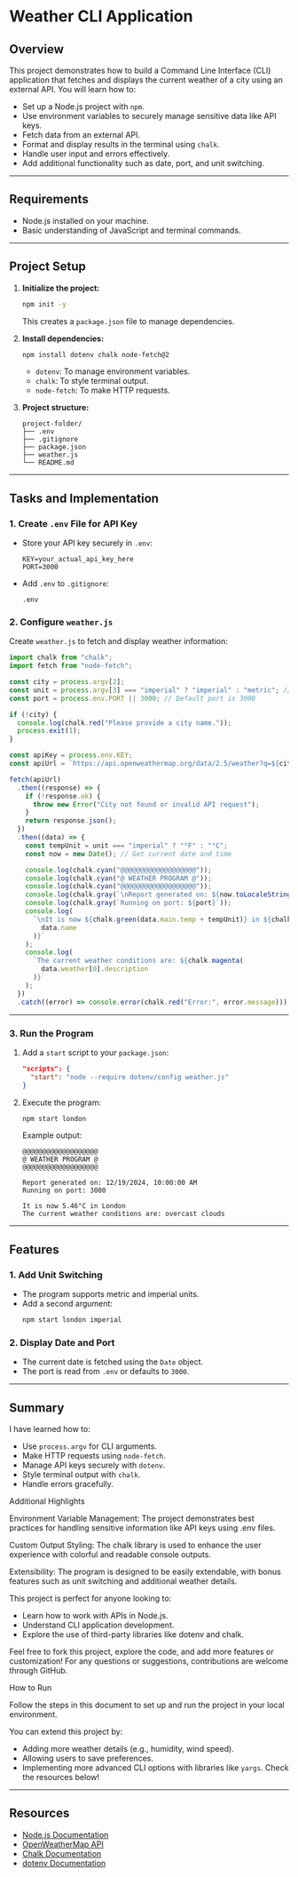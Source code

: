 # Weather CLI Application

## Overview

This project demonstrates how to build a Command Line Interface (CLI) application that fetches and displays the current weather of a city using an external API. You will learn how to:

- Set up a Node.js project with `npm`.
- Use environment variables to securely manage sensitive data like API keys.
- Fetch data from an external API.
- Format and display results in the terminal using `chalk`.
- Handle user input and errors effectively.
- Add additional functionality such as date, port, and unit switching.

---

## Requirements

- Node.js installed on your machine.
- Basic understanding of JavaScript and terminal commands.

---

## Project Setup

1. **Initialize the project:**

   ```bash
   npm init -y
   ```

   This creates a `package.json` file to manage dependencies.

2. **Install dependencies:**

   ```bash
   npm install dotenv chalk node-fetch@2
   ```

   - `dotenv`: To manage environment variables.
   - `chalk`: To style terminal output.
   - `node-fetch`: To make HTTP requests.

3. **Project structure:**
   ```plaintext
   project-folder/
   ├── .env
   ├── .gitignore
   ├── package.json
   ├── weather.js
   └── README.md
   ```

---

## Tasks and Implementation

### 1. Create `.env` File for API Key

- Store your API key securely in `.env`:
  ```plaintext
  KEY=your_actual_api_key_here
  PORT=3000
  ```
- Add `.env` to `.gitignore`:
  ```plaintext
  .env
  ```

### 2. Configure `weather.js`

Create `weather.js` to fetch and display weather information:

```javascript
import chalk from "chalk";
import fetch from "node-fetch";

const city = process.argv[2];
const unit = process.argv[3] === "imperial" ? "imperial" : "metric"; // Default to metric
const port = process.env.PORT || 3000; // Default port is 3000

if (!city) {
  console.log(chalk.red("Please provide a city name."));
  process.exit(1);
}

const apiKey = process.env.KEY;
const apiUrl = `https://api.openweathermap.org/data/2.5/weather?q=${city}&appid=${apiKey}&units=${unit}`;

fetch(apiUrl)
  .then((response) => {
    if (!response.ok) {
      throw new Error("City not found or invalid API request");
    }
    return response.json();
  })
  .then((data) => {
    const tempUnit = unit === "imperial" ? "°F" : "°C";
    const now = new Date(); // Get current date and time

    console.log(chalk.cyan("@@@@@@@@@@@@@@@@@@@"));
    console.log(chalk.cyan("@ WEATHER PROGRAM @"));
    console.log(chalk.cyan("@@@@@@@@@@@@@@@@@@@"));
    console.log(chalk.gray(`\nReport generated on: ${now.toLocaleString()}`));
    console.log(chalk.gray(`Running on port: ${port}`));
    console.log(
      `\nIt is now ${chalk.green(data.main.temp + tempUnit)} in ${chalk.yellow(
        data.name
      )}`
    );
    console.log(
      `The current weather conditions are: ${chalk.magenta(
        data.weather[0].description
      )}`
    );
  })
  .catch((error) => console.error(chalk.red("Error:", error.message)));
```

---

### 3. Run the Program

1. Add a `start` script to your `package.json`:

   ```json
   "scripts": {
     "start": "node --require dotenv/config weather.js"
   }
   ```

2. Execute the program:

   ```bash
   npm start london
   ```

   Example output:

   ```plaintext
   @@@@@@@@@@@@@@@@@@@
   @ WEATHER PROGRAM @
   @@@@@@@@@@@@@@@@@@@

   Report generated on: 12/19/2024, 10:00:00 AM
   Running on port: 3000

   It is now 5.46°C in London
   The current weather conditions are: overcast clouds
   ```

---

## Features

### 1. Add Unit Switching

- The program supports metric and imperial units.
- Add a second argument:
  ```bash
  npm start london imperial
  ```

### 2. Display Date and Port

- The current date is fetched using the `Date` object.
- The port is read from `.env` or defaults to `3000`.

---

## Summary

I have learned how to:

- Use `process.argv` for CLI arguments.
- Make HTTP requests using `node-fetch`.
- Manage API keys securely with `dotenv`.
- Style terminal output with `chalk`.
- Handle errors gracefully.

Additional Highlights

Environment Variable Management: The project demonstrates best practices for handling sensitive information like API keys using .env files.

Custom Output Styling: The chalk library is used to enhance the user experience with colorful and readable console outputs.

Extensibility: The program is designed to be easily extendable, with bonus features such as unit switching and additional weather details.

This project is perfect for anyone looking to:

- Learn how to work with APIs in Node.js.
- Understand CLI application development.
- Explore the use of third-party libraries like dotenv and chalk.

Feel free to fork this project, explore the code, and add more features or customization! For any questions or suggestions, contributions are welcome through GitHub.

How to Run

Follow the steps in this document to set up and run the project in your local environment.

You can extend this project by:

- Adding more weather details (e.g., humidity, wind speed).
- Allowing users to save preferences.
- Implementing more advanced CLI options with libraries like `yargs`. Check the resources below!

---

## Resources

- [Node.js Documentation](https://nodejs.org/en/docs/)
- [OpenWeatherMap API](https://openweathermap.org/api)
- [Chalk Documentation](https://www.npmjs.com/package/chalk)
- [dotenv Documentation](https://www.npmjs.com/package/dotenv)
